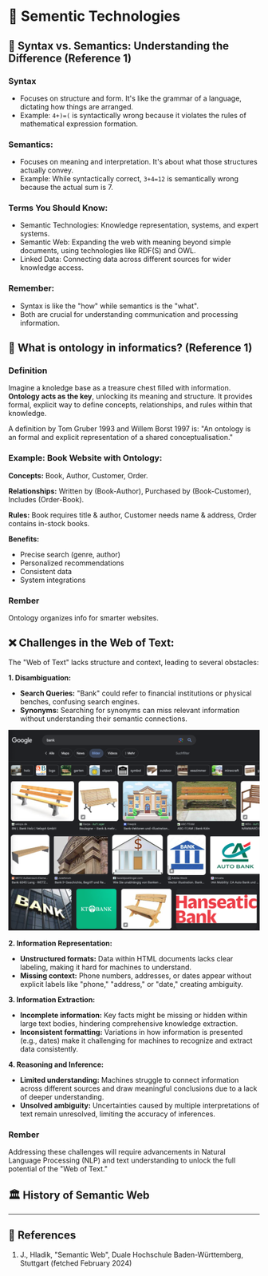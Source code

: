 # 💾 Sementic Technologies

## 🚀 Syntax vs. Semantics: Understanding the Difference (Reference 1)

### Syntax

- Focuses on structure and form. It's like the grammar of a language, dictating how things are arranged.
- Example: `4+)=(` is syntactically wrong because it violates the rules of mathematical expression formation.

### Semantics:

- Focuses on meaning and interpretation. It's about what those structures actually convey.
- Example: While syntactically correct, `3+4=12` is semantically wrong because the actual sum is 7.

### Terms You Should Know:

- Semantic Technologies: Knowledge representation, systems, and expert systems.
- Semantic Web: Expanding the web with meaning beyond simple documents, using technologies like RDF(S) and OWL.
- Linked Data: Connecting data across different sources for wider knowledge access.

### Remember:

- Syntax is like the "how" while semantics is the "what".
- Both are crucial for understanding communication and processing information.

## 🤘 What is ontology in informatics? (Reference 1)

### Definition

Imagine a knoledge base as a treasure chest filled with information. **Ontology acts as the key**, unlocking its meaning and structure. It provides formal, explicit way to define concepts, relationships, and rules within that knowledge.

A definition by Tom Gruber 1993 and Willem Borst 1997 is: "An ontology is an formal and explicit representation of a shared conceptualisation."

### Example: Book Website with Ontology:

**Concepts:** Book, Author, Customer, Order.

**Relationships:** Written by (Book-Author), Purchased by (Book-Customer), Includes (Order-Book).

**Rules:** Book requires title & author, Customer needs name & address, Order contains in-stock books.

**Benefits:**

- Precise search (genre, author)
- Personalized recommendations
- Consistent data
- System integrations

### Rember

Ontology organizes info for smarter websites.

## ❌ Challenges in the Web of Text:

The "Web of Text" lacks structure and context, leading to several obstacles:

**1. Disambiguation:**

- **Search Queries:** "Bank" could refer to financial institutions or physical benches, confusing search engines.
- **Synonyms:** Searching for synonyms can miss relevant information without understanding their semantic connections.

![Seach query "Bank"](./images/search-bank.png)

**2. Information Representation:**

- **Unstructured formats:** Data within HTML documents lacks clear labeling, making it hard for machines to understand.
- **Missing context:** Phone numbers, addresses, or dates appear without explicit labels like "phone," "address," or "date," creating ambiguity.

**3. Information Extraction:**

- **Incomplete information:** Key facts might be missing or hidden within large text bodies, hindering comprehensive knowledge extraction.
- **Inconsistent formatting:** Variations in how information is presented (e.g., dates) make it challenging for machines to recognize and extract data consistently.

**4. Reasoning and Inference:**

- **Limited understanding:** Machines struggle to connect information across different sources and draw meaningful conclusions due to a lack of deeper understanding.
- **Unsolved ambiguity:** Uncertainties caused by multiple interpretations of text remain unresolved, limiting the accuracy of inferences.

### Rember

Addressing these challenges will require advancements in Natural Language Processing (NLP) and text understanding to unlock the full potential of the "Web of Text."

## 🏛️ History of Semantic Web

---

## 🦆 References

1. J., Hladik, "Semantic Web", Duale Hochschule Baden-Württemberg, Stuttgart (fetched February 2024)
